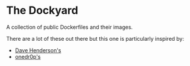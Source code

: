 # The Dockyard

A collection of public Dockerfiles and their images. 

There are a lot of these out there but this one is particularly inspired by:

- [Dave Henderson's](https://github.com/hairyhenderson/dockerfiles)
- [onedr0p's](https://github.com/onedr0p/containers)
